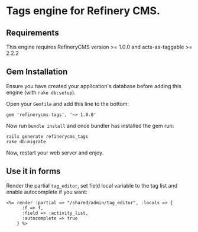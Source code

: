 # Tags engine for Refinery CMS.

## Requirements

This engine requires RefineryCMS version >= 1.0.0 and acts-as-taggable >= 2.2.2

## Gem Installation

Ensure you have created your application's database before adding this engine (with ``rake db:setup``).

Open your ``Gemfile`` and add this line to the bottom:

    gem 'refinerycms-tags', '~> 1.0.0'

Now run ``bundle install`` and once bundler has installed the gem run:

    rails generate refinerycms_tags
    rake db:migrate

Now, restart your web server and enjoy.

## Use it in forms

Render the partial ``tag_editor``, set field local variable to the tag list and enable autocomplete if you want:

    <%= render :partial => "/shared/admin/tag_editor", :locals => {
          :f => f,
          :field => :activity_list,
          :autocomplete => true
        } %>